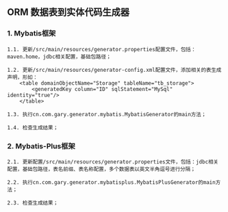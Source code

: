 ## ORM 数据表到实体代码生成器


### 1. Mybatis框架
    1.1. 更新/src/main/resources/generator.properties配置文件，包括：maven.home，jdbc相关配置，基础包路径；
    
    1.2. 更新/src/main/resources/generator-config.xml配置文件，添加相关的表生成声明，形如：
        <table domainObjectName="Storage" tableName="tb_storage">
            <generatedKey column="ID" sqlStatement="MySql" identity="true"/>
        </table>
        
    1.3. 执行cn.com.gary.generator.mybatis.MybatisGenerator的main方法；
    
    1.4. 检查生成结果；
    
  
### 2. Mybatis-Plus框架
    2.1. 更新配置/src/main/resources/generator.properties文件，包括：jdbc相关配置，基础包路径，表名前缀、表名称配置，多个数据表以英文半角逗号进行分隔；
    
    2.2. 执行cn.com.gary.generator.mybatisplus.MybatisPlusGenerator的main方法；
    
    2.3. 检查生成结果；
